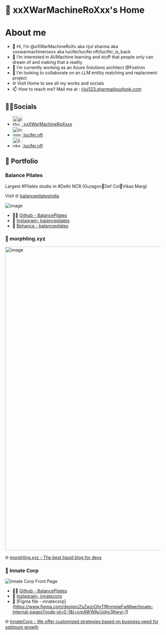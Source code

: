 # 🏡 xxXWarMachineRoXxx's Home


# About me 

- 👋 Hi, I’m @xXWarMachineRoXx aka rijul sharma aka xxxwarmachineroxxx aka lucifer/lucifer.nft/lucifer_is_back
- 👀 I’m interested in AI/Machine learning and stuff that people only can dream of and making that a reality
- 🌱 I’m currently working as an Azure Solutions architect @Foetron
- 💞️ I’m looking to collaborate on an LLM entitiy matching and replacment project
- 🌐 Visit Home to see all my works and socials
- 📫 How to reach me? Mail me at : rijul123.sharma@outlook.com

## 🧑‍💻Socials

- <a href="https://github.com/xxXWarMachineRoXxx"><img width="32" alt="github-social" src="https://raw.githubusercontent.com/rdimascio/icons/932c4cf6c9e2031abeca1c164baa0f76785c16fe/icons/light/github.svg"> xxXWarMachineRoXxxx</a>
- <a href="https://www.instagram.com/lucifer.nft/"><img width="32" alt="instgram-social" src="https://github.com/rdimascio/icons/blob/master/icons/color/github.svg"> lucifer.nft</a>
- <a href="https://www.linkedin.com/in/r1jul-sharma/"><img width="32" alt="linkedin-social" src="https://github.com/rdimascio/icons/blob/master/icons/color/linkedin.svg"> lucifer.nft</a>


## 💼 Portfolio

### Balance Pilates 

Largest #Pilates studio in #Delhi NCR (Guragon📍Def Col📍Vikas Marg)

Visit 🌐 [balancepilatesindia](https://xxwarmachineroxx.github.io/balancepilates/)

![image](https://github.com/xXWarMachineRoXx/xXWarMachineRoXx.github.io/assets/47086987/499f3d2b-840f-428d-9f74-474c6bd7eecc)

- 🧑‍💻 [Github - BalancePilates](https://github.com/xXWarMachineRoXx/balancepilates/) 
- 📸 [Instagram- balancepilates](https://www.instagram.com/balancepilatesindia/?hl=en)
- 🎨 [Behance - balancepilates](https://www.behance.net/gallery/148950261/Balance-Pilates)

### 🌊 morphling.xyz
<img width="982" alt="image" src="https://github.com/xxXWarMachineRoXxx/xxXWarMachineRoXxx.github.io/assets/47086987/95bb0334-e844-4462-a158-acf8e38457a7">

🌐 [morphling.xyz - The best liquid blog for devs](morphling.xyz)


### 🌱 Innate Corp
![Innate Corp Front Page](https://github.com/xXWarMachineRoXx/xXWarMachineRoXx.github.io/assets/47086987/1cc61ea4-6d3e-40be-87aa-b692c359f190)

- 🧑‍💻 [Github - BalancePilates](https://github.com/xXWarMachineRoXx/balancepilates/) 
- 📸 [Instagram- innatecorp](https://www.instagram.com/innate_corp/)
- 🎨 [Figma file - innatecorp] (https://www.figma.com/design/ZsZwzrOhrTfRnmpieFwMwe/Innate-Internal-pages?node-id=0-1&t=cmAWWAyUohy3Kwyr-1)


🌐 [InnateCorp - We offer customized strategies based on business need for optimum growth](morphling.xyz)

